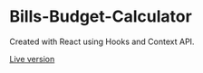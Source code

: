 # Bills-Budget-Calculator
<p>Created with React using Hooks and Context API.</p>
<p><a href="https://bills-budget-calculator.netlify.com/">Live version</a></p>
